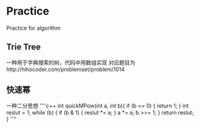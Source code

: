 # Practice
Practice for algorithm

## Trie Tree
一种用于字典搜索的树，代码中用数组实现
对应题目为http://hihocoder.com/problemset/problem/1014

## 快速幂
一种二分思想
''''c++
int quickMPow(int a, int b){
    if (b == 0) {
        return 1;
    }
    int reslut = 1;
    while (b) {
        if (b & 1) {
            reslut *= a;
        }
        a *= a;
        b >>= 1;
    }
    return reslut;
}
''''


